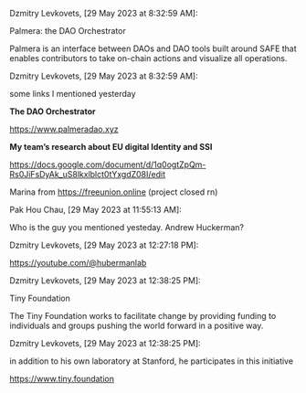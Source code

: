 Dzmitry Levkovets, [29 May 2023 at 8:32:59 AM]:

Palmera: the DAO Orchestrator

Palmera is an interface between DAOs and DAO tools built around SAFE that enables contributors to take on-chain actions and visualize all operations.


Dzmitry Levkovets, [29 May 2023 at 8:32:59 AM]:

some links I mentioned yesterday 


**The DAO Orchestrator**

https://www.palmeradao.xyz


**My team’s research about EU digital Identity and SSI**

https://docs.google.com/document/d/1q0ogtZpQm-Rs0JiFsDyAk_uS8lkxlblct0tYxgdZ08I/edit

  

Marina from https://freeunion.online (project closed rn)

  

Pak Hou Chau, [29 May 2023 at 11:55:13 AM]:

Who is the guy you mentioned yesteday. Andrew Huckerman?

  

Dzmitry Levkovets, [29 May 2023 at 12:27:18 PM]:

https://youtube.com/@hubermanlab

  

Dzmitry Levkovets, [29 May 2023 at 12:38:25 PM]:

Tiny Foundation

The Tiny Foundation works to facilitate change by providing funding to individuals and groups pushing the world forward in a positive way.

  

Dzmitry Levkovets, [29 May 2023 at 12:38:25 PM]:

in addition to his own laboratory at Stanford, he participates in this initiative 

  

https://www.tiny.foundation